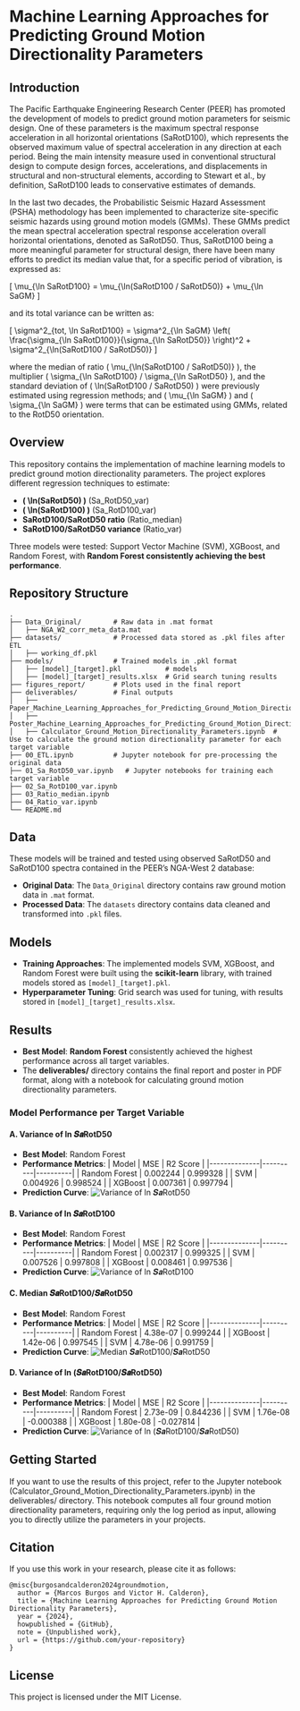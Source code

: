 # Machine Learning Approaches for Predicting Ground Motion Directionality Parameters

## Introduction
The Pacific Earthquake Engineering Research Center (PEER) has promoted the development of models to predict ground motion parameters for seismic design. One of these parameters is the maximum spectral response acceleration in all horizontal orientations (SaRotD100), which represents the observed maximum value of spectral acceleration in any direction at each period. Being the main intensity measure used in conventional structural design to compute design forces, accelerations, and displacements in structural and non-structural elements, according to Stewart et al., by definition, SaRotD100 leads to conservative estimates of demands.

In the last two decades, the Probabilistic Seismic Hazard Assessment (PSHA) methodology has been implemented to characterize site-specific seismic hazards using ground motion models (GMMs). These GMMs predict the mean spectral acceleration spectral response acceleration overall horizontal orientations, denoted as SaRotD50. Thus, SaRotD100 being a more meaningful parameter for structural design, there have been many efforts to predict its median value that, for a specific period of vibration, is expressed as:

\[ \mu_{\ln SaRotD100} = \mu_{\ln(SaRotD100 / SaRotD50)} + \mu_{\ln SaGM} \]

and its total variance can be written as:

\[ \sigma^2_{tot, \ln SaRotD100} = \sigma^2_{\ln SaGM} \left( \frac{\sigma_{\ln SaRotD100}}{\sigma_{\ln SaRotD50}} \right)^2 + \sigma^2_{\ln(SaRotD100 / SaRotD50)} \]

where the median of ratio \( \mu_{\ln(SaRotD100 / SaRotD50)} \), the multiplier \( \sigma_{\ln SaRotD100} / \sigma_{\ln SaRotD50} \), and the standard deviation of \( \ln(SaRotD100 / SaRotD50) \) were previously estimated using regression methods; and \( \mu_{\ln SaGM} \) and \( \sigma_{\ln SaGM} \) were terms that can be estimated using GMMs, related to the RotD50 orientation.

## Overview
This repository contains the implementation of machine learning models to predict ground motion directionality parameters. The project explores different regression techniques to estimate:
- **\( \ln(SaRotD50) \)** (Sa_RotD50_var)
- **\( \ln(SaRotD100) \)** (Sa_RotD100_var)
- **SaRotD100/SaRotD50 ratio** (Ratio_median)
- **SaRotD100/SaRotD50 variance** (Ratio_var)

Three models were tested: Support Vector Machine (SVM), XGBoost, and Random Forest, with **Random Forest consistently achieving the best performance**.

## Repository Structure

```
.
├── Data_Original/        # Raw data in .mat format
│   ├── NGA_W2_corr_meta_data.mat
├── datasets/             # Processed data stored as .pkl files after ETL
│   ├── working_df.pkl
├── models/               # Trained models in .pkl format
│   ├── [model]_[target].pkl           # models
│   ├── [model]_[target]_results.xlsx  # Grid search tuning results
├── figures_report/       # Plots used in the final report
├── deliverables/         # Final outputs
│   ├── Paper_Machine_Learning_Approaches_for_Predicting_Ground_Motion_Directionality_Parameters.pdf
│   ├── Poster_Machine_Learning_Approaches_for_Predicting_Ground_Motion_Directionality_Parameters.pdf
│   ├── Calculator_Ground_Motion_Directionality_Parameters.ipynb  # Use to calculate the ground motion directionality parameter for each target variable
├── 00_ETL.ipynb          # Jupyter notebook for pre-processing the original data
├── 01_Sa_RotD50_var.ipynb   # Jupyter notebooks for training each target variable
├── 02_Sa_RotD100_var.ipynb
├── 03_Ratio_median.ipynb
├── 04_Ratio_var.ipynb
└── README.md
```

## Data
These models will be trained and tested using observed SaRotD50 and SaRotD100 spectra contained in the PEER’s NGA-West 2 database:

- **Original Data**: The `Data_Original` directory contains raw ground motion data in `.mat` format.
- **Processed Data**: The `datasets` directory contains data cleaned and transformed into `.pkl` files.

## Models
- **Training Approaches**: The implemented models SVM, XGBoost, and Random Forest were built using the **scikit-learn** library, with trained models stored as `[model]_[target].pkl`.
- **Hyperparameter Tuning**: Grid search was used for tuning, with results stored in `[model]_[target]_results.xlsx`.

## Results
- **Best Model**: **Random Forest** consistently achieved the highest performance across all target variables.
- The **deliverables/** directory contains the final report and poster in PDF format, along with a notebook for calculating ground motion directionality parameters.

### Model Performance per Target Variable

#### A. Variance of ln 𝑺𝒂RotD50
- **Best Model**: Random Forest
- **Performance Metrics**:
  | Model         | MSE      | R2 Score  |
  |--------------|----------|----------|
  | Random Forest | 0.002244 | 0.999328 |
  | SVM          | 0.004926 | 0.998524 |
  | XGBoost      | 0.007361 | 0.997794 |
- **Prediction Curve**:
  ![Variance of ln 𝑺𝒂RotD50](figures_report/Sa_RotD50_var.png)

#### B. Variance of ln 𝑺𝒂RotD100
- **Best Model**: Random Forest
- **Performance Metrics**:
  | Model         | MSE      | R2 Score  |
  |--------------|----------|----------|
  | Random Forest | 0.002317 | 0.999325 |
  | SVM          | 0.007526 | 0.997808 |
  | XGBoost      | 0.008461 | 0.997536 |
- **Prediction Curve**:
  ![Variance of ln 𝑺𝒂RotD100](figures_report/Sa_RotD100_var.png)

#### C. Median 𝑺𝒂RotD100/𝑺𝒂RotD50
- **Best Model**: Random Forest
- **Performance Metrics**:
  | Model         | MSE      | R2 Score  |
  |--------------|----------|----------|
  | Random Forest | 4.38e-07 | 0.999244 |
  | XGBoost      | 1.42e-06 | 0.997545 |
  | SVM          | 4.78e-06 | 0.991759 |
- **Prediction Curve**:
  ![Median 𝑺𝒂RotD100/𝑺𝒂RotD50](figures_report/Ratio_median.png)

#### D. Variance of ln (𝑺𝒂RotD100/𝑺𝒂RotD50)
- **Best Model**: Random Forest
- **Performance Metrics**:
  | Model         | MSE      | R2 Score  |
  |--------------|----------|----------|
  | Random Forest | 2.73e-09 | 0.844236 |
  | SVM          | 1.76e-08 | -0.000388 |
  | XGBoost      | 1.80e-08 | -0.027814 |
- **Prediction Curve**:
  ![Variance of ln (𝑺𝒂RotD100/𝑺𝒂RotD50)](figures_report/Ratio_var.png)

## Getting Started
If you want to use the results of this project, refer to the Jupyter notebook (Calculator_Ground_Motion_Directionality_Parameters.ipynb) in the deliverables/ directory. This notebook computes all four ground motion directionality parameters, requiring only the log period as input, allowing you to directly utilize the parameters in your projects.

## Citation
If you use this work in your research, please cite it as follows:
```
@misc{burgosandcalderon2024groundmotion,
  author = {Marcos Burgos and Victor H. Calderon},
  title = {Machine Learning Approaches for Predicting Ground Motion Directionality Parameters},
  year = {2024},
  howpublished = {GitHub},
  note = {Unpublished work},
  url = {https://github.com/your-repository}
}
```

## License
This project is licensed under the MIT License.